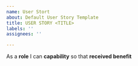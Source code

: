 ```yaml
---
name: User Stort
about: Default User Story Template
title: USER STORY <TITLE>
labels: ''
assignees: ''

---
```


As a **role** I can **capability** so that **received benefit**
